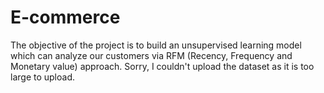 # E-commerce

The objective of the project is to build an unsupervised learning model which can analyze our customers via RFM (Recency, Frequency and Monetary value) approach.
Sorry, I couldn't upload the dataset as it is too large to upload.
